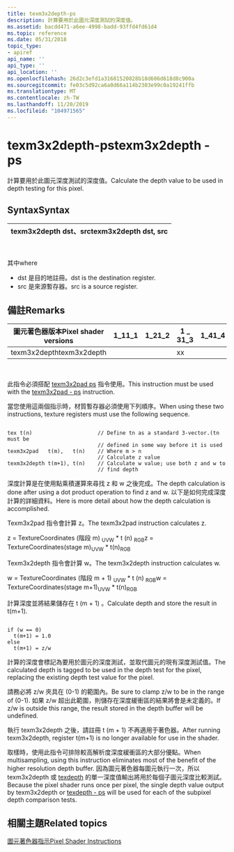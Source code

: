 ```yaml
---
title: texm3x2depth-ps
description: 計算要用於此圖元深度測試的深度值。
ms.assetid: bacdd471-a6ee-4998-badd-93ffd4fd61d4
ms.topic: reference
ms.date: 05/31/2018
topic_type:
- apiref
api_name: ''
api_type: ''
api_location: ''
ms.openlocfilehash: 26d2c3efd1a31681520828b18d606d618d8c900a
ms.sourcegitcommit: fe03c5d92ca6a0d66a114b2303e99c0a19241ffb
ms.translationtype: MT
ms.contentlocale: zh-TW
ms.lasthandoff: 11/20/2019
ms.locfileid: "104971565"
---
```

# <a name="texm3x2depth---ps"></a><span data-ttu-id="36745-103">texm3x2depth-ps</span><span class="sxs-lookup"><span data-stu-id="36745-103">texm3x2depth - ps</span></span>

<span data-ttu-id="36745-104">計算要用於此圖元深度測試的深度值。</span><span class="sxs-lookup"><span data-stu-id="36745-104">Calculate the depth value to be used in depth testing for this pixel.</span></span>

## <a name="syntax"></a><span data-ttu-id="36745-105">Syntax</span><span class="sxs-lookup"><span data-stu-id="36745-105">Syntax</span></span>



| <span data-ttu-id="36745-106">texm3x2depth dst、src</span><span class="sxs-lookup"><span data-stu-id="36745-106">texm3x2depth dst, src</span></span> |
|-----------------------|



 

<span data-ttu-id="36745-107">其中</span><span class="sxs-lookup"><span data-stu-id="36745-107">where</span></span>

-   <span data-ttu-id="36745-108">dst 是目的地註冊。</span><span class="sxs-lookup"><span data-stu-id="36745-108">dst is the destination register.</span></span>
-   <span data-ttu-id="36745-109">src 是來源暫存器。</span><span class="sxs-lookup"><span data-stu-id="36745-109">src is a source register.</span></span>

## <a name="remarks"></a><span data-ttu-id="36745-110">備註</span><span class="sxs-lookup"><span data-stu-id="36745-110">Remarks</span></span>



| <span data-ttu-id="36745-111">圖元著色器版本</span><span class="sxs-lookup"><span data-stu-id="36745-111">Pixel shader versions</span></span> | <span data-ttu-id="36745-112">1\_1</span><span class="sxs-lookup"><span data-stu-id="36745-112">1\_1</span></span> | <span data-ttu-id="36745-113">1\_2</span><span class="sxs-lookup"><span data-stu-id="36745-113">1\_2</span></span> | <span data-ttu-id="36745-114">1 \_ 3</span><span class="sxs-lookup"><span data-stu-id="36745-114">1\_3</span></span> | <span data-ttu-id="36745-115">1\_4</span><span class="sxs-lookup"><span data-stu-id="36745-115">1\_4</span></span> | <span data-ttu-id="36745-116">2 \_ 0</span><span class="sxs-lookup"><span data-stu-id="36745-116">2\_0</span></span> | <span data-ttu-id="36745-117">2 \_ x</span><span class="sxs-lookup"><span data-stu-id="36745-117">2\_x</span></span> | <span data-ttu-id="36745-118">2個 \_ sw</span><span class="sxs-lookup"><span data-stu-id="36745-118">2\_sw</span></span> | <span data-ttu-id="36745-119">3 \_ 0</span><span class="sxs-lookup"><span data-stu-id="36745-119">3\_0</span></span> | <span data-ttu-id="36745-120">3個 \_ sw</span><span class="sxs-lookup"><span data-stu-id="36745-120">3\_sw</span></span> |
|-----------------------|------|------|------|------|------|------|-------|------|-------|
| <span data-ttu-id="36745-121">texm3x2depth</span><span class="sxs-lookup"><span data-stu-id="36745-121">texm3x2depth</span></span>          |      |      | <span data-ttu-id="36745-122">x</span><span class="sxs-lookup"><span data-stu-id="36745-122">x</span></span>    |      |      |      |       |      |       |



 

<span data-ttu-id="36745-123">此指令必須搭配 [texm3x2pad ps](texm3x2pad---ps.md) 指令使用。</span><span class="sxs-lookup"><span data-stu-id="36745-123">This instruction must be used with the [texm3x2pad - ps](texm3x2pad---ps.md) instruction.</span></span>

<span data-ttu-id="36745-124">當您使用這兩個指示時，材質暫存器必須使用下列順序。</span><span class="sxs-lookup"><span data-stu-id="36745-124">When using these two instructions, texture registers must use the following sequence.</span></span>


```
 
tex t(n)                     // Define tn as a standard 3-vector.(tn must be 
                             // defined in some way before it is used
texm3x2pad   t(m),   t(n)    // Where m > n
                             // Calculate z value
texm3x2depth t(m+1), t(n)    // Calculate w value; use both z and w to
                             // find depth
```



<span data-ttu-id="36745-125">深度計算是在使用點乘積運算來尋找 z 和 w 之後完成。</span><span class="sxs-lookup"><span data-stu-id="36745-125">The depth calculation is done after using a dot product operation to find z and w.</span></span> <span data-ttu-id="36745-126">以下是如何完成深度計算的詳細資料。</span><span class="sxs-lookup"><span data-stu-id="36745-126">Here is more detail about how the depth calculation is accomplished.</span></span>

<span data-ttu-id="36745-127">Texm3x2pad 指令會計算 z。</span><span class="sxs-lookup"><span data-stu-id="36745-127">The texm3x2pad instruction calculates z.</span></span>

<span data-ttu-id="36745-128">z = TextureCoordinates (階段 m) <sub>UVW</sub> \* t (n) <sub>RGB</sub></span><span class="sxs-lookup"><span data-stu-id="36745-128">z = TextureCoordinates(stage m)<sub>UVW</sub> \* t(n)<sub>RGB</sub></span></span>

<span data-ttu-id="36745-129">Texm3x2depth 指令會計算 w。</span><span class="sxs-lookup"><span data-stu-id="36745-129">The texm3x2depth instruction calculates w.</span></span>

<span data-ttu-id="36745-130">w = TextureCoordinates (階段 m + 1) <sub>UVW</sub> \* t (n) <sub>RGB</sub></span><span class="sxs-lookup"><span data-stu-id="36745-130">w = TextureCoordinates(stage m+1)<sub>UVW</sub> \* t(n)<sub>RGB</sub></span></span>

<span data-ttu-id="36745-131">計算深度並將結果儲存在 t (m + 1) 。</span><span class="sxs-lookup"><span data-stu-id="36745-131">Calculate depth and store the result in t(m+1).</span></span>


```
 
if (w == 0)
  t(m+1) = 1.0
else
  t(m+1) = z/w
```



<span data-ttu-id="36745-132">計算的深度會標記為要用於圖元的深度測試，並取代圖元的現有深度測試值。</span><span class="sxs-lookup"><span data-stu-id="36745-132">The calculated depth is tagged to be used in the depth test for the pixel, replacing the existing depth test value for the pixel.</span></span>

<span data-ttu-id="36745-133">請務必將 z/w 夾具在 (0-1) 的範圍內。</span><span class="sxs-lookup"><span data-stu-id="36745-133">Be sure to clamp z/w to be in the range of (0-1).</span></span> <span data-ttu-id="36745-134">如果 z/w 超出此範圍，則儲存在深度緩衝區的結果將會是未定義的。</span><span class="sxs-lookup"><span data-stu-id="36745-134">If z/w is outside this range, the result stored in the depth buffer will be undefined.</span></span>

<span data-ttu-id="36745-135">執行 texm3x2depth 之後，請註冊 t (m + 1) 不再適用于著色器。</span><span class="sxs-lookup"><span data-stu-id="36745-135">After running texm3x2depth, register t(m+1) is no longer available for use in the shader.</span></span>

<span data-ttu-id="36745-136">取樣時，使用此指令可排除較高解析度深度緩衝區的大部分優點。</span><span class="sxs-lookup"><span data-stu-id="36745-136">When multisampling, using this instruction eliminates most of the benefit of the higher resolution depth buffer.</span></span> <span data-ttu-id="36745-137">因為圖元著色器每圖元執行一次，所以 texm3x2depth 或 [texdepth](texdepth---ps.md) 的單一深度值輸出將用於每個子圖元深度比較測試。</span><span class="sxs-lookup"><span data-stu-id="36745-137">Because the pixel shader runs once per pixel, the single depth value output by texm3x2depth or [texdepth - ps](texdepth---ps.md) will be used for each of the subpixel depth comparison tests.</span></span>

## <a name="related-topics"></a><span data-ttu-id="36745-138">相關主題</span><span class="sxs-lookup"><span data-stu-id="36745-138">Related topics</span></span>

<dl> <dt>

[<span data-ttu-id="36745-139">圖元著色器指示</span><span class="sxs-lookup"><span data-stu-id="36745-139">Pixel Shader Instructions</span></span>](dx9-graphics-reference-asm-ps-instructions.md)
</dt> </dl>

 

 




